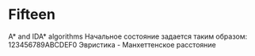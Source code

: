 # Fifteen
A* and IDA* algorithms
Начальное состояние задается таким образом: 123456789ABCDEF0
Эвристика - Манхеттенское расстояние
